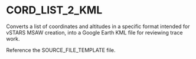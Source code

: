 # CORD_LIST_2_KML
Converts a list of coordinates and altitudes in a specific format intended for vSTARS MSAW creation, into a Google Earth KML file for reviewing trace work.

Reference the SOURCE_FILE_TEMPLATE file.
